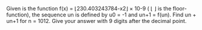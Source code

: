 
Given is the function f(x) = &#8970;230.403243784-x2&#8971; &#215; 10-9 ( &#8970; &#8971; is the floor-function),
the sequence un is defined by u0 = -1 and un+1 = f(un).
Find un + un+1 for n = 1012.
Give your answer with 9 digits after the decimal point.
